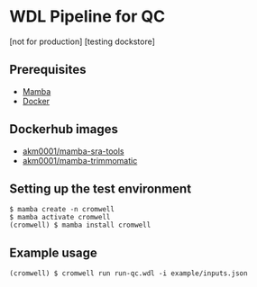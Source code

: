 # WDL Pipeline for QC

[not for production]
[testing dockstore]

## Prerequisites

- [Mamba](https://mamba.readthedocs.io/en/latest/index.html)
- [Docker](https://www.docker.com/)

## Dockerhub images

- [akm0001/mamba-sra-tools](https://hub.docker.com/r/akm0001/mamba-sra-tools)
- [akm0001/mamba-trimmomatic](https://hub.docker.com/r/akm0001/mamba-trimmomatic)

## Setting up the test environment

```{bash}
$ mamba create -n cromwell
$ mamba activate cromwell
(cromwell) $ mamba install cromwell
```

## Example usage

```{bash}
(cromwell) $ cromwell run run-qc.wdl -i example/inputs.json
```
